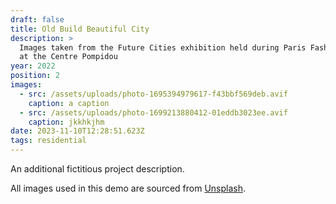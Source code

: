 ```yaml
---
draft: false
title: Old Build Beautiful City
description: >
  Images taken from the Future Cities exhibition held during Paris Fashion Week
  at the Centre Pompidou
year: 2022
position: 2
images:
  - src: /assets/uploads/photo-1695394979617-f43bbf569deb.avif
    caption: a caption
  - src: /assets/uploads/photo-1699213880412-01eddb3023ee.avif
    caption: jkkhkjhm
date: 2023-11-10T12:28:51.623Z
tags: residential
---
```

An additional fictitious project description.

All images used in this demo are sourced from [Unsplash](https://unsplash.com/).

